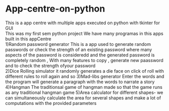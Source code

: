 # App-centre-on-python

This is a app centre with multiple apps executed on python with tkinter for GUI  
This was my first sem python project
We have many programas in this apps built in this appCentre  
  1)Random password generator
    This is a app used to generate random passwords or check the strength of an existing password where many aspects of the password is consideredd and the generated         password is completely random , With many features to copy , generate new paassword and to check the strength ofyour password  
  2)Dice Rolling simulator
      it randomly generates a die face on click of roll with different rules to roll again and so 
  3)Mad-libs generator
      Enter the words and the program will generate a paragraph with the words to narrate a story
  4)Hangman 
      The traditionsal game of hangman made so that the game runs as any traditional hangman game
  5)Area calculator for different shapes-
        we can simultaneously calculate the area for several shapes and make a lot of computations with the provided parameters
  

